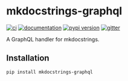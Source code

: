 # mkdocstrings-graphql

[![ci](https://github.com/mammothb/mkdocstrings-graphql/workflows/ci/badge.svg)](https://github.com/mammothb/mkdocstrings-graphql/actions?query=workflow%3Aci)
[![documentation](https://img.shields.io/badge/docs-mkdocs-708FCC.svg?style=flat)](https://mammothb.github.io/mkdocstrings-graphql/)
[![pypi version](https://img.shields.io/pypi/v/mkdocstrings-graphql.svg)](https://pypi.org/project/mkdocstrings-graphql/)
[![gitter](https://badges.gitter.im/join%20chat.svg)](https://app.gitter.im/#/room/#mkdocstrings-graphql:gitter.im)

A GraphQL handler for mkdocstrings.

## Installation

```bash
pip install mkdocstrings-graphql
```


